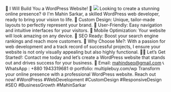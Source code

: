 🚀 I Will Build You a WordPress Website! 🚀
<img src="https://github.com/mah1in-sarkar/WordPress-2/blob/main/shopup_com__.jpg">
Looking to create a stunning online presence? 🌐 I'm Mahin Sarkar, a skilled WordPress web developer, ready to bring your vision to life.
🔹 Custom Design: Unique, tailor-made layouts to perfectly represent your brand.
🔹 User-Friendly: Easy navigation and intuitive interfaces for your visitors.
🔹 Mobile Optimization: Your website will look amazing on any device.
🔹 SEO Ready: Boost your search engine rankings and reach more customers.
💼 Why Choose Me?:
With a passion for web development and a track record of successful projects, I ensure your website is not only visually appealing but also highly functional.
👨‍💻 Let’s Get Started!:
Contact me today and let’s create a WordPress website that stands out and drives success for your business.
📧 Email: mahindseo@gmail.com
📞 WhatsApp : +880 1943319681
🌐 portfolio: multiplebuy.com/wp 
Transform your online presence with a professional WordPress website. Reach out now!
#WordPress #WebDevelopment #CustomDesign #ResponsiveDesign #SEO #BusinessGrowth #MahinSarkar
